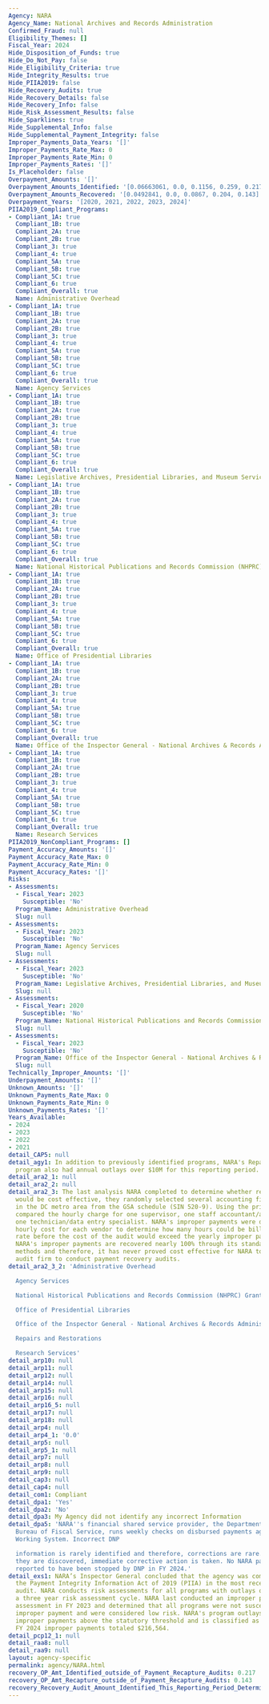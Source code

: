 ```yaml
---
Agency: NARA
Agency_Name: National Archives and Records Administration
Confirmed_Fraud: null
Eligibility_Themes: []
Fiscal_Year: 2024
Hide_Disposition_of_Funds: true
Hide_Do_Not_Pay: false
Hide_Eligibility_Criteria: true
Hide_Integrity_Results: true
Hide_PIIA2019: false
Hide_Recovery_Audits: true
Hide_Recovery_Details: false
Hide_Recovery_Info: false
Hide_Risk_Assessment_Results: false
Hide_Sparklines: true
Hide_Supplemental_Info: false
Hide_Supplemental_Payment_Integrity: false
Improper_Payments_Data_Years: '[]'
Improper_Payments_Rate_Max: 0
Improper_Payments_Rate_Min: 0
Improper_Payments_Rates: '[]'
Is_Placeholder: false
Overpayment_Amounts: '[]'
Overpayment_Amounts_Identified: '[0.06663061, 0.0, 0.1156, 0.259, 0.217]'
Overpayment_Amounts_Recovered: '[0.0492841, 0.0, 0.0867, 0.204, 0.143]'
Overpayment_Years: '[2020, 2021, 2022, 2023, 2024]'
PIIA2019_Compliant_Programs:
- Compliant_1A: true
  Compliant_1B: true
  Compliant_2A: true
  Compliant_2B: true
  Compliant_3: true
  Compliant_4: true
  Compliant_5A: true
  Compliant_5B: true
  Compliant_5C: true
  Compliant_6: true
  Compliant_Overall: true
  Name: Administrative Overhead
- Compliant_1A: true
  Compliant_1B: true
  Compliant_2A: true
  Compliant_2B: true
  Compliant_3: true
  Compliant_4: true
  Compliant_5A: true
  Compliant_5B: true
  Compliant_5C: true
  Compliant_6: true
  Compliant_Overall: true
  Name: Agency Services
- Compliant_1A: true
  Compliant_1B: true
  Compliant_2A: true
  Compliant_2B: true
  Compliant_3: true
  Compliant_4: true
  Compliant_5A: true
  Compliant_5B: true
  Compliant_5C: true
  Compliant_6: true
  Compliant_Overall: true
  Name: Legislative Archives, Presidential Libraries, and Museum Services
- Compliant_1A: true
  Compliant_1B: true
  Compliant_2A: true
  Compliant_2B: true
  Compliant_3: true
  Compliant_4: true
  Compliant_5A: true
  Compliant_5B: true
  Compliant_5C: true
  Compliant_6: true
  Compliant_Overall: true
  Name: National Historical Publications and Records Commission (NHPRC) Grants
- Compliant_1A: true
  Compliant_1B: true
  Compliant_2A: true
  Compliant_2B: true
  Compliant_3: true
  Compliant_4: true
  Compliant_5A: true
  Compliant_5B: true
  Compliant_5C: true
  Compliant_6: true
  Compliant_Overall: true
  Name: Office of Presidential Libraries
- Compliant_1A: true
  Compliant_1B: true
  Compliant_2A: true
  Compliant_2B: true
  Compliant_3: true
  Compliant_4: true
  Compliant_5A: true
  Compliant_5B: true
  Compliant_5C: true
  Compliant_6: true
  Compliant_Overall: true
  Name: Office of the Inspector General - National Archives & Records Administration
- Compliant_1A: true
  Compliant_1B: true
  Compliant_2A: true
  Compliant_2B: true
  Compliant_3: true
  Compliant_4: true
  Compliant_5A: true
  Compliant_5B: true
  Compliant_5C: true
  Compliant_6: true
  Compliant_Overall: true
  Name: Research Services
PIIA2019_NonCompliant_Programs: []
Payment_Accuracy_Amounts: '[]'
Payment_Accuracy_Rate_Max: 0
Payment_Accuracy_Rate_Min: 0
Payment_Accuracy_Rates: '[]'
Risks:
- Assessments:
  - Fiscal_Year: 2023
    Susceptible: 'No'
  Program_Name: Administrative Overhead
  Slug: null
- Assessments:
  - Fiscal_Year: 2023
    Susceptible: 'No'
  Program_Name: Agency Services
  Slug: null
- Assessments:
  - Fiscal_Year: 2023
    Susceptible: 'No'
  Program_Name: Legislative Archives, Presidential Libraries, and Museum Services
  Slug: null
- Assessments:
  - Fiscal_Year: 2020
    Susceptible: 'No'
  Program_Name: National Historical Publications and Records Commission (NHPRC) Grants
  Slug: null
- Assessments:
  - Fiscal_Year: 2023
    Susceptible: 'No'
  Program_Name: Office of the Inspector General - National Archives & Records Administration
  Slug: null
Technically_Improper_Amounts: '[]'
Underpayment_Amounts: '[]'
Unknown_Amounts: '[]'
Unknown_Payments_Rate_Max: 0
Unknown_Payments_Rate_Min: 0
Unknown_Payments_Rates: '[]'
Years_Available:
- 2024
- 2023
- 2022
- 2021
detail_CAP5: null
detail_agy1: In addition to previously identified programs, NARA's Repairs and Restorations
  program also had annual outlays over $10M for this reporting period.
detail_ara2_1: null
detail_ara2_2: null
detail_ara2_3: The last analysis NARA completed to determine whether recovery audits
  would be cost effective, they randomly selected several accounting firms located
  in the DC metro area from the GSA schedule (SIN 520-9). Using the price list, NARA
  compared the hourly charge for one supervisor, one staff accountant/analyst, and
  one technician/data entry specialist. NARA's improper payments were divided by the
  hourly cost for each vendor to determine how many hours could be billed at that
  rate before the cost of the audit would exceed the yearly improper payments identified.
  NARA's improper payments are recovered nearly 100% through its standard recovery
  methods and therefore, it has never proved cost effective for NARA to engage an
  audit firm to conduct payment recovery audits.
detail_ara2_3_2: 'Administrative Overhead

  Agency Services

  National Historical Publications and Records Commission (NHPRC) Grants

  Office of Presidential Libraries

  Office of the Inspector General - National Archives & Records Administration

  Repairs and Restorations

  Research Services'
detail_arp10: null
detail_arp11: null
detail_arp12: null
detail_arp14: null
detail_arp15: null
detail_arp16: null
detail_arp16_5: null
detail_arp17: null
detail_arp18: null
detail_arp4: null
detail_arp4_1: '0.0'
detail_arp5: null
detail_arp5_1: null
detail_arp7: null
detail_arp8: null
detail_arp9: null
detail_cap3: null
detail_cap4: null
detail_com1: Compliant
detail_dpa1: 'Yes'
detail_dpa2: 'No'
detail_dpa3: My Agency did not identify any incorrect Information
detail_dpa5: 'NARA''s financial shared service provider, the Department of Treasury,
  Bureau of Fiscal Service, runs weekly checks on disbursed payments against the DNP/Treasury
  Working System. Incorrect DNP

  information is rarely identified and therefore, corrections are rare. However when
  they are discovered, immediate corrective action is taken. No NARA payments were
  reported to have been stopped by DNP in FY 2024.'
detail_exs1: NARA’s Inspector General concluded that the agency was compliant with
  the Payment Integrity Information Act of 2019 (PIIA) in the most recent compliance
  audit. NARA conducts risk assessments for all programs with outlays over $10M on
  a three year risk assessment cycle. NARA last conducted an improper payment risk
  assessment in FY 2023 and determined that all programs were not susceptible to significant
  improper payment and were considered low risk. NARA's program outlays do not have
  improper payments above the statutory threshold and is classified as Phase 1. NARA's
  FY 2024 improper payments totaled $216,564.
detail_pcp12_1: null
detail_raa8: null
detail_raa9: null
layout: agency-specific
permalink: agency/NARA.html
recovery_OP_Amt_Identified_outside_of_Payment_Recapture_Audits: 0.217
recovery_OP_Amt_Recapture_outside_of_Payment_Recapture_Audits: 0.143
recovery_Recovery_Audit_Amount_Identified_This_Reporting_Period_Determined_Not_Collectable_Rate: 0.0
---
```

